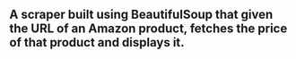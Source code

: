 ## A scraper built using BeautifulSoup that given the URL of an Amazon product, fetches the price of that product and displays it.
